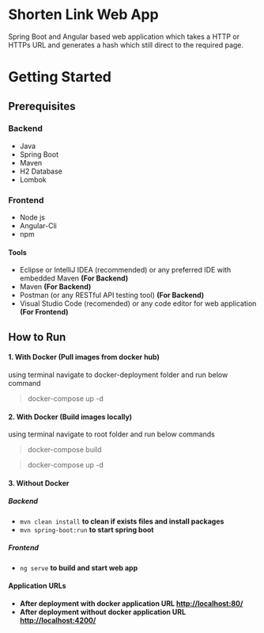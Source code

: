 # Shorten Link Web App
Spring Boot and Angular based web application which takes a HTTP or HTTPs URL and generates a hash which still direct to the required page. 
# Getting Started
## Prerequisites

### Backend
- Java 
- Spring Boot
- Maven
- H2 Database
- Lombok

### Frontend
- Node js
- Angular-Cli
- npm
#### Tools
- Eclipse or IntelliJ IDEA (recommended) or any preferred IDE with embedded Maven **(For Backend)**
- Maven **(For Backend)**
- Postman (or any RESTful API testing tool) **(For Backend)**
- Visual Studio Code (recomended) or any code editor for web application **(For Frontend)**
## How to Run
#### 1. With Docker (Pull images from docker hub)
using terminal navigate to docker-deployment folder and run below command
> docker-compose up -d
#### 2. With Docker (Build images locally)
using terminal navigate to root folder and run below commands
> docker-compose build

> docker-compose up -d
#### 3. Without Docker
##### Backend
- ``` mvn clean install ``` **to clean if exists files and install packages**
- ``` mvn spring-boot:run ``` **to start spring boot**
##### Frontend
- ``` ng serve ``` **to build and start web app**
#### Application URLs
- **After deployment with docker application URL [http://localhost:80/](http://localhost:80/)**
- **After deployment without docker application URL [http://localhost:4200/](http://localhost:4200/)**

